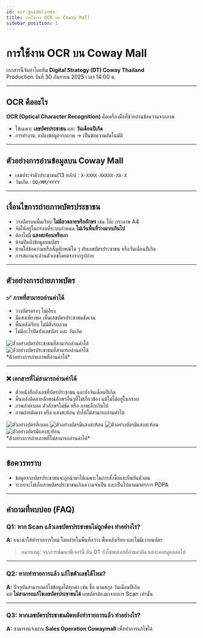 ```yaml
---
id: ocr-guidelines
title: การใช้งาน OCR บน Coway Mall
sidebar_position: 1
---
```


# การใช้งาน OCR บน Coway Mall

เอกสารนี้จัดทำโดยทีม **Digital Strategy (DT) Coway Thailand**  
Production วันที่ 30 กันยายน 2025 เวลา 14:00 น.  

---

## OCR คืออะไร

**OCR (Optical Character Recognition)** คือเครื่องมือที่ช่วยอ่านข้อความจากภาพ  

- ใช้เฉพาะ **เลขบัตรประชาชน** และ **วันเดือนปีเกิด**  
- การทำงาน: แปลงข้อมูลจากภาพ → เป็นข้อความอัตโนมัติ  
---

## ตัวอย่างการอ่านข้อมูลบน Coway Mall

- เลขประจำตัวประชาชน(13 หลัก) : `X-XXXX-XXXXX-XX-X`  
- วันเกิด : `DD/MM/YYYY`  

---

## เงื่อนไขการถ่ายภาพบัตรประชาชน

- วางบัตรบนพื้นเรียบ **ไม่มีลวดลายหรืออักษร** เช่น โต๊ะ กระดาษ A4  
- จัดให้อยู่ในกรอบที่ระบบกำหนด **ไม่เว้นพื้นที่ว่างมากเกินไป**  
- ต้องไม่มี **แสงสะท้อนหรือเงา**  
- ห้ามปิดบังข้อมูลบนบัตร  
- ห้ามใส่ข้อความหรือสัญลักษณ์ใด ๆ ทับเลขบัตรประชาชน หรือวันเดือนปีเกิด  
- การสแกนจะอ่านตัวเลขโดยตรงจากรูปถ่าย  

---

## ตัวอย่างการถ่ายภาพบัตร

### ✅ ภาพที่สามารถอ่านค่าได้
- วางบัตรตรงๆ ไม่เอียง  
- มีแสงเพียงพอ เห็นเลขบัตรประชาชนชัดเจน  
- พื้นหลังเรียบ ไม่มีสิ่งรบกวน
- ไม่มีอะไรปิดบังเลขบัตร และ วันเกิด  

<div style={{textAlign:"center", marginBottom:"20px"}}>
  <img src="/img/ocr-id-card/card-info-7.jpg" 
       alt="ตัวอย่างบัตรประชาชนที่สามารถอ่านค่าได้" 
       style={{maxWidth:"60%", borderRadius:"8px"}} />
</div>

<div style={{textAlign:"center", marginBottom:"20px"}}>
  <img src="/img/ocr-id-card/card-info-6.png" 
       alt="ตัวอย่างบัตรประชาชนที่สามารถอ่านค่าได้" 
       style={{maxWidth:"60%", borderRadius:"8px"}} />
</div>
*ตัวอย่างการถ่ายภาพที่อ่านค่าได้*

---

### ❌ เอกสารที่ไม่สามารถอ่านค่าได้
- ตัวหนังสือบังเลขที่บัตรประชาชน และบังวันเดือนปีเกิด  
- พื้นหลังติดลายลักษณ์อักษรอื่นๆที่ไม่เกี่ยวข้อง แม้ไม่ได้อยู่ในกรอบ 
- ภาพภ่ายเบลอ ตัวอักษรไม่ชัด หรือ ภาพเล็กเกินไป  
- ภาพถ่ายติดเงา หรือ แสงสะท้อน ทำไห้ไม่สามารถอ่านค่าได้  

<div style={{textAlign:"center", marginBottom:"20px"}}>
  <img src="/img/ocr-id-card/card-info-2.png" 
       alt="ตัวอย่างบัตรที่เบลอ" 
       style={{maxWidth:"40%", margin:"0 10px", borderRadius:"8px"}} />
  <img src="/img/ocr-id-card/card-info-3.png" 
       alt="ตัวอย่างบัตรมีแสงสะท้อน" 
       style={{maxWidth:"40%", margin:"0 10px", borderRadius:"8px"}} />
  <img src="/img/ocr-id-card/card-info-4.png" 
       alt="ตัวอย่างบัตรมีแสงสะท้อน" 
       style={{maxWidth:"40%", margin:"0 10px", borderRadius:"8px"}} />
  <img src="/img/ocr-id-card/card-info-5.png" 
       alt="ตัวอย่างบัตรมีแสงสะท้อน" 
       style={{maxWidth:"40%", margin:"0 10px", borderRadius:"8px"}} />
</div>
*ตัวอย่างการถ่ายภาพที่ไม่สามารถอ่านค่าได้*

---

## ข้อควรทราบ

- ข้อมูลจากบัตรประชาชนจะถูกนำมาใช้เฉพาะในการสั่งซื้อและยืนยันตัวตน  
- ระบบจะไม่เก็บภาพบัตรประชาชนเกินความจำเป็น และเป็นไปตามมาตรการ PDPA   

---

## คำถามที่พบบ่อย (FAQ)

### Q1: หาก Scan แล้วเลขบัตรประชาชนไม่ถูกต้อง ทำอย่างไร?  
**A:** แนะนำให้ทำรายการใหม่ โดยถ่ายในพื้นที่สว่าง พื้นหลังเรียบ และไม่มีเงาบนบัตร  
> หมายเหตุ: จากการพัฒนาฟีเจอร์นี้ ทีม DT ยังไม่พบเคสที่อ่านค่าผิด แต่จะคอยดูแลต่อไป  

---

### Q2: หากทำรายการแล้ว แก้ไขตัวเลขได้ไหม?  
**A:** ปัจจุบันสามารถแก้ไขข้อมูลได้ทุกค่า เช่น ชื่อ นามสกุล วันเดือนปีเกิด  
แต่ **ไม่สามารถแก้ไขเลขบัตรประชาชนได้** เลขบัตรต้องมาจากการ Scan เท่านั้น  

---

### Q3: หากเลขบัตรประชาชนผิดหลังทำรายการแล้ว ทำอย่างไร?  
**A:** สามารถแจ้งผ่าน **Sales Operation Cowaymall** เพื่อทำการแก้ไขได้  
